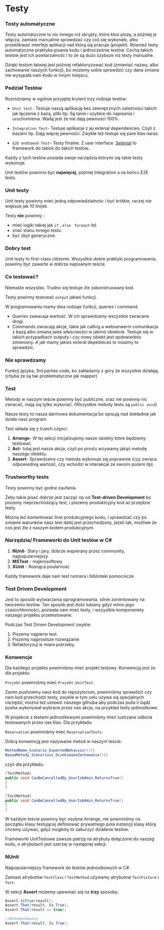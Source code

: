 # Testy



### Testy automatyczne

Testy automatyczne to nic innego niż skrypty, które ktoś piszę, a później je włącza, zamiast manualnie sprawdzać czy coś się wykonało, albo przeklikiwać interfejs aplikacji nad którą się pracuje (projekt). Również testy automatyczne praktyka pisania kodu i jednocześnie testów. Cechą takich testów jest ich powtarzalność i to że są dużo szybsze niż testy manualne. 

Dzięki testom łatwiej jest później refaktoryzować kod (zmieniać nazwy, albo zachowanie naszych funkcji), bo możemy sobie sprawdzić czy dana zmiana nie wysypała nam kodu w innym miejscu.

### Podział Testów

Rozróżniamy w ogólnie przyjętej kryterii trzy rodzaje testów: 

* `Unit test-` Testuje naszą aplikację bez zewnętrznych zależności takich jak łączenia z bazą, pliki itp. Są tanie i szybkie do napisania i uruchomienia. Wadą jest że nie dają pewności 100%.

* `Integration Test`-  Testuje aplikacje z jej extenal dependencies. Czyli z bazami itp. Dają więcej pewności. Zwykle też testuje się pare klas naraz.

* `E2E endtoend Test`- Testy finalne. Z user interface. <u>Selenial</u> to framework do takick do takich testów..

Każdy z tych testów posiada swoje narzędzia którymi się takie testy wykonuje.

Unit testów powinno być **najwięcej**, później Integration a na końcu E2E tests.

### Unit testy

Unit testy powinny mieć jedną odpowiedzialnośc i być krótkie, raczej nie większe jak 10 linijek.

Testy **nie** powinny :

* mieć logiki takiej jak  `if` , `else` ` foreach` itd. 
* znać stanu innego testu.
* być zbyt generyczne. 

### Dobry test

Unit testy to first-class citizents. Wszystkie dobre praktyki programowania, powinny być zawarte w dobrze napisanym teście.

### Co testować?

Niemalże wszystko. Trudno się testuje źle zakonstruowany kod. 

Testy powinny testować `output` jakieś funkcji.

W programowaniu mamy dwa rodzaje funkcji, queries i command. 

- Queries zawacaja wartość. W ich sprawdzamy wszystkie zwracane drogi. 
- Commands zwracają akcje, takie jak calling a webserwerm comunikacja z bazą albo zmiana jaieś właściwości w jakimś obiekcie. Testuje się w takich przypadkach outputy i czy nowy obiekt jest opdowiednio zmieniony. A jak mamy jakies exteral depedieces to musimy to sprawdzic.

### Nie sprawdzamy 

Funkcji języka, 3rd parties code, bo zakładamy z góry że wszystkie działają. (chyba że są tak problematyczne jak mapper)

### Test

Metody w naszym teście powinny być publiczne, oraz nie powinny nic zwracać, mają się tylko wykonać. (Wszystkie metody testu są `public void`)

Nasze testy to nasza darmowa dokumentacja bo opisują nad dokładnie jak działa nasz program.

Test składa się z trzech części.

1. **Arrange**- W tej sekcji inicjalizujemy nasze obiekty które będziemy testować.
2. **Act**- tutaj jest nasza akcja, czyli po prostu wzywamy jakąś metodę naszego obiektu.
3. **Assert**- Sprawdzamy czy metoda wykonuje się poprawnie (czy zwraca odpowiednią wartość, czy wchodzi w interakcje ze swoimi polami itp).

### Trustworthy tests

Testy powinny być godne zaufania. 

Żeby takie pisać dobrze jest zacząć np od **Test-driven Development** bo piszemy nieprzechodzący test, i piszemy produktcyjny kod aż przejdzie testy. 

Mozna też komentować linie produkcyjnego kodu, i sprawdzać czy po zmianie warunków nasz test dalej jest przechodzony, jeżeli tak, możliwe że coś jest źle z naszym kodem produkcyjnym.

### Narzędzia/ Frameworki do Unit testów w C#

1. **NUnit**- Stary i jary, dobrze wspierany przez community, najpopularniejszy
2. **MSTest** - majkrosoftowy
3. **XUnit** - Rosnąca poularność

Każdy framework daje nam test runnera i biblioteki pomocnicze.

### Test Driven Development

Jest to sposób wytwarzania oprogramowania, silnie zorientowany na tworzeniu testów. Ten sposób jest dość lubiany gdyż mimo jego czasochłonności, pozwala nam mieć testy, i wszystkie komponenety naszego projektu przetestowane.

Podczas Test Driven Development zwykle:

1. Piszemy najpierw test.
2. Piszemy najprostsze rozwiązanie
3. Refaktoryzuj w miare potrzeby. 

### Konwencje

Dla każdego projektu powinniśmy mieć projekt testowy. Konwencją jest że dla projektu:

`Projekt` powinniśmy mieć `Projekt.UnitTest`.

Zanim pushniemy nasz kod do repozytorium, powinniśmy sprawdzić czy nam kod przechodzi testy, zwykle w tym celu używa się specjalnych narzędzi, można też ustawić naszego githuba aby podczas pulla i/ bądź pusha wykonywał wybrane przez nas akcje, na przykład testy jednostkowe.

W projekcie z testami jednostkowymi powinniśmy mieć lustrzane odbicia testowanych przez nas klas. Dla przykładu:

`Reservation` powinniśmy mieć `ReservationTests`.

Dobrą konwencją jest nazywanie metod w naszym teście:

```csharp
MethodName_Scenario_ExpectedBehaviour(){}
NazwaMetody_Scenariusz_OczekiwaneZachowanie(){}
```

czyli dla przykładu:

```csharp
[TestMethod]
public void CanBeCancelledBy_UserIsAdmin_ReturnsTrue()
{
}

[TestMethod]
public void CanBeCancelledBy_UserIsAdmin_ReturnsTrue()
{
}
```

W każdym teście powinny być osobne Arrange, nie powinniśmy na początku klasy testującej definiować prywatnego pola instancji klasy którą chcemy używać, gdyż mogłoby to zaburzyć działanie testów.

Frameworki UnitTestowe zawsze patrzą na atrybuty dołączone do naszeg kodu, o atrybutach jest szerzej w następnej sekcji.

### NUnit

Najpopularniejszy framework do testów jednostkowych w C#.

Zamiast atrybutów `TestClass`  i `TestMethod` używamy atrybutow `TestFixture` i `Test`.

W sekcji **Assert** możemy upewniać się na **trzy** sposoby:

```csharp
Assert.IsTrue(result);
Assert.That(result, Is.True);
Assert.That(result == true);

//Rekomendowany
Assert.That(result, Is.True);
```

